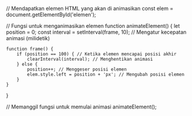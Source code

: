 // Mendapatkan elemen HTML yang akan di animasikan
const elem = document.getElementById('elemen');

// Fungsi untuk menganimasikan elemen
function animateElement() {
    let position = 0;
    const interval = setInterval(frame, 10); // Mengatur kecepatan animasi (milidetik)

    function frame() {
        if (position == 100) { // Ketika elemen mencapai posisi akhir
            clearInterval(interval); // Menghentikan animasi
        } else {
            position++; // Menggeser posisi elemen
            elem.style.left = position + 'px'; // Mengubah posisi elemen
        }
    }
}

// Memanggil fungsi untuk memulai animasi
animateElement();
